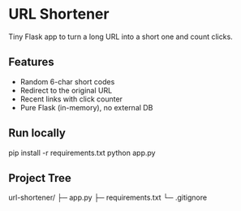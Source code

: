 # URL Shortener

Tiny Flask app to turn a long URL into a short one and count clicks.

## Features
- Random 6-char short codes
- Redirect to the original URL
- Recent links with click counter
- Pure Flask (in-memory), no external DB

## Run locally
pip install -r requirements.txt
python app.py

## Project Tree
url-shortener/
 ├─ app.py
 ├─ requirements.txt
 └─ .gitignore
